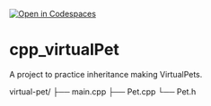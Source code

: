 [![Open in Codespaces](https://classroom.github.com/assets/launch-codespace-2972f46106e565e64193e422d61a12cf1da4916b45550586e14ef0a7c637dd04.svg)](https://classroom.github.com/open-in-codespaces?assignment_repo_id=18967792)
# cpp_virtualPet
A project to practice inheritance making VirtualPets.

virtual-pet/
├── main.cpp
├── Pet.cpp
└── Pet.h

